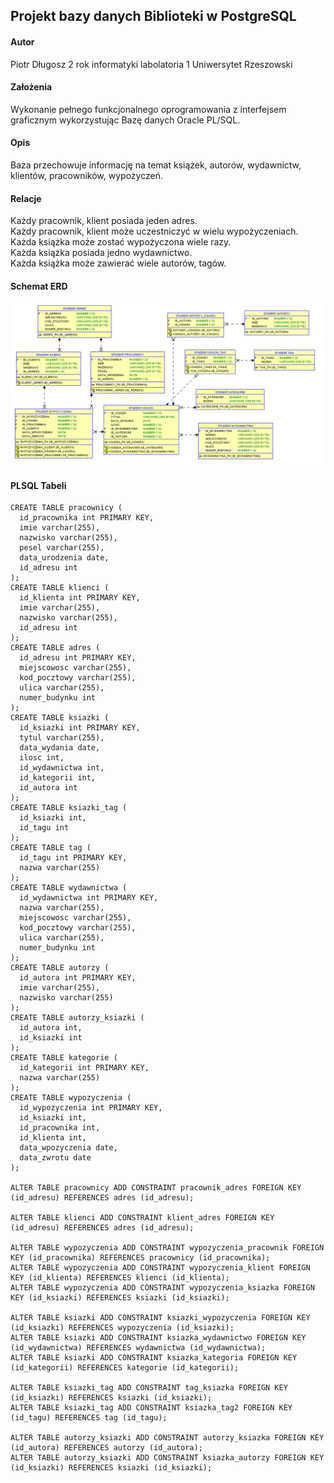 ## Projekt bazy danych Biblioteki w PostgreSQL
#### Autor
Piotr Długosz 2 rok informatyki labolatoria 1 Uniwersytet Rzeszowski
#### Założenia
Wykonanie pełnego funkcjonalnego oprogramowania z interfejsem graficznym wykorzystując Bazę danych Oracle PL/SQL.
#### Opis
Baza przechowuje informację na temat książek, autorów, wydawnictw, klientów, pracowników, wypożyczeń.
#### Relacje
Każdy pracownik, klient posiada jeden adres.  
Każdy pracownik, klient może uczestniczyć w wielu wypożyczeniach.  
Każda książka może zostać wypożyczona wiele razy.  
Każda książka posiada jedno wydawnictwo.  
Każda książka może zawierać wiele autorów, tagów.  
#### Schemat ERD

![erd-diagram](./erd.png)
#### PLSQL Tabeli
```PL/SQL
CREATE TABLE pracownicy (
  id_pracownika int PRIMARY KEY,
  imie varchar(255),
  nazwisko varchar(255),
  pesel varchar(255),
  data_urodzenia date,
  id_adresu int
);
CREATE TABLE klienci (
  id_klienta int PRIMARY KEY,
  imie varchar(255),
  nazwisko varchar(255),
  id_adresu int
);
CREATE TABLE adres (
  id_adresu int PRIMARY KEY,
  miejscowosc varchar(255),
  kod_pocztowy varchar(255),
  ulica varchar(255),
  numer_budynku int
);
CREATE TABLE ksiazki (
  id_ksiazki int PRIMARY KEY,
  tytul varchar(255),
  data_wydania date,
  ilosc int,
  id_wydawnictwa int,
  id_kategorii int,
  id_autora int
);
CREATE TABLE ksiazki_tag (
  id_ksiazki int,
  id_tagu int
);
CREATE TABLE tag (
  id_tagu int PRIMARY KEY,
  nazwa varchar(255)
);
CREATE TABLE wydawnictwa (
  id_wydawnictwa int PRIMARY KEY,
  nazwa varchar(255),
  miejscowosc varchar(255),
  kod_pocztowy varchar(255),
  ulica varchar(255),
  numer_budynku int
);
CREATE TABLE autorzy (
  id_autora int PRIMARY KEY,
  imie varchar(255),
  nazwisko varchar(255)
);
CREATE TABLE autorzy_ksiazki (
  id_autora int,
  id_ksiazki int
);
CREATE TABLE kategorie (
  id_kategorii int PRIMARY KEY,
  nazwa varchar(255)
);
CREATE TABLE wypozyczenia (
  id_wypozyczenia int PRIMARY KEY,
  id_ksiazki int,
  id_pracownika int,
  id_klienta int,
  data_wpozyczenia date,
  data_zwrotu date
);

ALTER TABLE pracownicy ADD CONSTRAINT pracownik_adres FOREIGN KEY (id_adresu) REFERENCES adres (id_adresu);

ALTER TABLE klienci ADD CONSTRAINT klient_adres FOREIGN KEY (id_adresu) REFERENCES adres (id_adresu);

ALTER TABLE wypozyczenia ADD CONSTRAINT wypozyczenia_pracownik FOREIGN KEY (id_pracownika) REFERENCES pracownicy (id_pracownika);
ALTER TABLE wypozyczenia ADD CONSTRAINT wypozyczenia_klient FOREIGN KEY (id_klienta) REFERENCES klienci (id_klienta);
ALTER TABLE wypozyczenia ADD CONSTRAINT wypozyczenia_ksiazka FOREIGN KEY (id_ksiazki) REFERENCES ksiazki (id_ksiazki);

ALTER TABLE ksiazki ADD CONSTRAINT ksiazki_wypozyczenia FOREIGN KEY (id_ksiazki) REFERENCES wypozyczenia (id_ksiazki);
ALTER TABLE ksiazki ADD CONSTRAINT ksiazka_wydawnictwo FOREIGN KEY (id_wydawnictwa) REFERENCES wydawnictwa (id_wydawnictwa);
ALTER TABLE ksiazki ADD CONSTRAINT ksiazka_kategoria FOREIGN KEY (id_kategorii) REFERENCES kategorie (id_kategorii);

ALTER TABLE ksiazki_tag ADD CONSTRAINT tag_ksiazka FOREIGN KEY (id_ksiazki) REFERENCES ksiazki (id_ksiazki);
ALTER TABLE ksiazki_tag ADD CONSTRAINT ksiazka_tag2 FOREIGN KEY (id_tagu) REFERENCES tag (id_tagu);

ALTER TABLE autorzy_ksiazki ADD CONSTRAINT autorzy_ksiazka FOREIGN KEY (id_autora) REFERENCES autorzy (id_autora);
ALTER TABLE autorzy_ksiazki ADD CONSTRAINT ksiazka_autorzy FOREIGN KEY (id_ksiazki) REFERENCES ksiazki (id_ksiazki);
```
